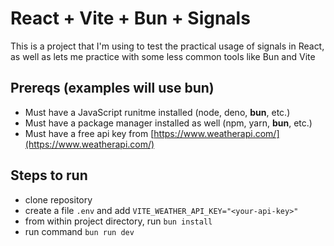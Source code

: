 # React + Vite + Bun + Signals

This is a project that I'm using to test the practical usage of signals in React, as well as lets me practice with some less common tools like Bun and Vite

## Prereqs (examples will use **bun**)

- Must have a JavaScript runitme installed (node, deno, **bun**, etc.)
- Must have a package manager installed as well (npm, yarn, **bun**, etc.)
- Must have a free api key from [https://www.weatherapi.com/](https://www.weatherapi.com/)

## Steps to run

- clone repository
- create a file `.env` and add `VITE_WEATHER_API_KEY="<your-api-key>"`
- from within project directory, run `bun install`
- run command `bun run dev`
